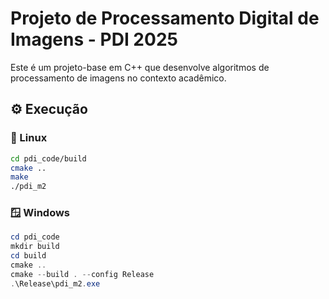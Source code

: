 # Projeto de Processamento Digital de Imagens - PDI 2025

Este é um projeto-base em C++ que desenvolve algoritmos de processamento de imagens no contexto acadêmico.

## ⚙️ Execução

### 🐧 Linux
```bash
cd pdi_code/build
cmake ..
make
./pdi_m2
```

### 🪟 Windows
```powershell
cd pdi_code
mkdir build
cd build
cmake ..
cmake --build . --config Release
.\Release\pdi_m2.exe
```